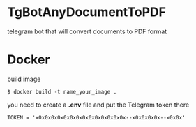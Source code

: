 # TgBotAnyDocumentToPDF
telegram bot that will convert documents to PDF format

# Docker
build image

` $ docker build -t name_your_image . `

you need to create a **.env** file and put the Telegram token there

`TOKEN = 'x0x0x0x0x0x0x0x0x0x0x0x0x0x0x--x0x0x0x0x--x0x0x'`